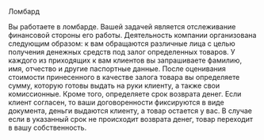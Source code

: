 Ломбард

Вы работаете в ломбарде. Вашей задачей является отслеживание финансовой стороны его работы. Деятельность компании организована следующим образом: к вам обращаются различные лица с целью получения денежных средств под залог определенных товаров. У каждого из приходящих к вам клиентов вы запрашиваете фамилию, имя, отчество и другие паспортные данные. После оценивания стоимости принесенного в качестве залога товара вы определяете сумму, которую готовы выдать на руки клиенту, а также свои комиссионные. Кроме того, определяете срок возврата денег. Если клиент согласен, то ваши договоренности фиксируются в виде документа, деньги выдаются клиенту, а товар остается у вас. В случае если в указанный срок не происходит возврата денег, товар переходит в вашу собственность.
